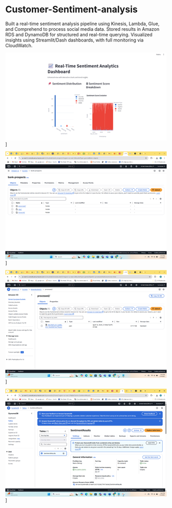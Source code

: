 # Customer-Sentiment-analysis
Built a real-time sentiment analysis pipeline using Kinesis, Lambda, Glue, and Comprehend to process social media data. Stored results in Amazon RDS and DynamoDB for structured and real-time querying. Visualized insights using Streamlit/Dash dashboards, with full monitoring via CloudWatch.



![Image Alt](https://github.com/suma419/Customer-Sentiment-analysis/blob/3381f3b521f0bd1679dc5437c52e3caecba7ced9/dashboardimage1.png)]





![Image Alt](https://github.com/suma419/Customer-Sentiment-analysis/blob/4d25d05a59d0b9c127dbef4f4c722095d23154c1/folders.png)]





![Image Alt](https://github.com/suma419/Customer-Sentiment-analysis/blob/4d25d05a59d0b9c127dbef4f4c722095d23154c1/lamdaoutput2screenshot.png)]





![Image Alt](https://github.com/suma419/Customer-Sentiment-analysis/blob/4d25d05a59d0b9c127dbef4f4c722095d23154c1/sentimenttable_screenshot.png)]
